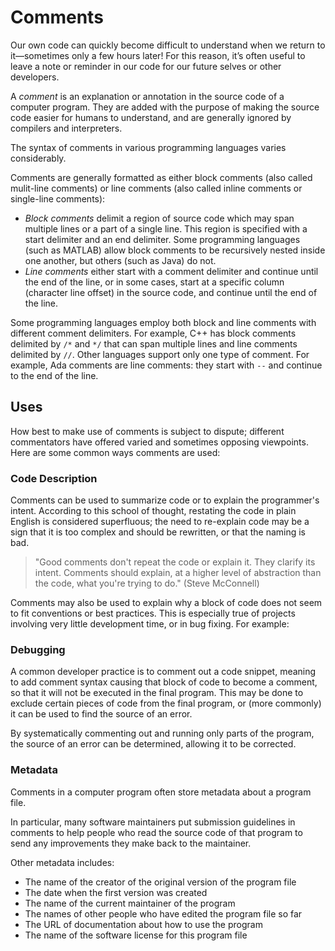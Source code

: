 # Comments

Our own code can quickly become difficult to understand when we return to it—sometimes only a few hours later! For this reason, it’s often useful to leave a note or reminder in our code for our future selves or other developers.

A _comment_ is an explanation or annotation in the source code of a computer program. They are added with the purpose of making the source code easier for humans to understand, and are generally ignored by compilers and interpreters. 

The syntax of comments in various programming languages varies considerably.

Comments are generally formatted as either block comments (also called mulit-line comments) or line comments (also called inline comments or single-line comments):

- _Block comments_ delimit a region of source code which may span multiple lines or a part of a single line. This region is specified with a start delimiter and an end delimiter. Some programming languages (such as MATLAB) allow block comments to be recursively nested inside one another, but others (such as Java) do not.
- _Line comments_ either start with a comment delimiter and continue until the end of the line, or in some cases, start at a specific column (character line offset) in the source code, and continue until the end of the line.

Some programming languages employ both block and line comments with different comment delimiters. For example, C++ has block comments delimited by `/*` and `*/` that can span multiple lines and line comments delimited by `//`. Other languages support only one type of comment. For example, Ada comments are line comments: they start with `--` and continue to the end of the line.

## Uses

How best to make use of comments is subject to dispute; different commentators have offered varied and sometimes opposing viewpoints. Here are some common ways comments are used:

### Code Description

Comments can be used to summarize code or to explain the programmer's intent. According to this school of thought, restating the code in plain English is considered superfluous; the need to re-explain code may be a sign that it is too complex and should be rewritten, or that the naming is bad.

> "Good comments don't repeat the code or explain it. They clarify its intent. Comments should explain, at a higher level of abstraction than the code, what you're trying to do." (Steve McConnell)

Comments may also be used to explain why a block of code does not seem to fit conventions or best practices. This is especially true of projects involving very little development time, or in bug fixing. For example:

### Debugging

A common developer practice is to comment out a code snippet, meaning to add comment syntax causing that block of code to become a comment, so that it will not be executed in the final program. This may be done to exclude certain pieces of code from the final program, or (more commonly) it can be used to find the source of an error. 

By systematically commenting out and running only parts of the program, the source of an error can be determined, allowing it to be corrected.

### Metadata

Comments in a computer program often store metadata about a program file.

In particular, many software maintainers put submission guidelines in comments to help people who read the source code of that program to send any improvements they make back to the maintainer.

Other metadata includes: 

- The name of the creator of the original version of the program file
- The date when the first version was created
- The name of the current maintainer of the program
- The names of other people who have edited the program file so far
- The URL of documentation about how to use the program
- The name of the software license for this program file